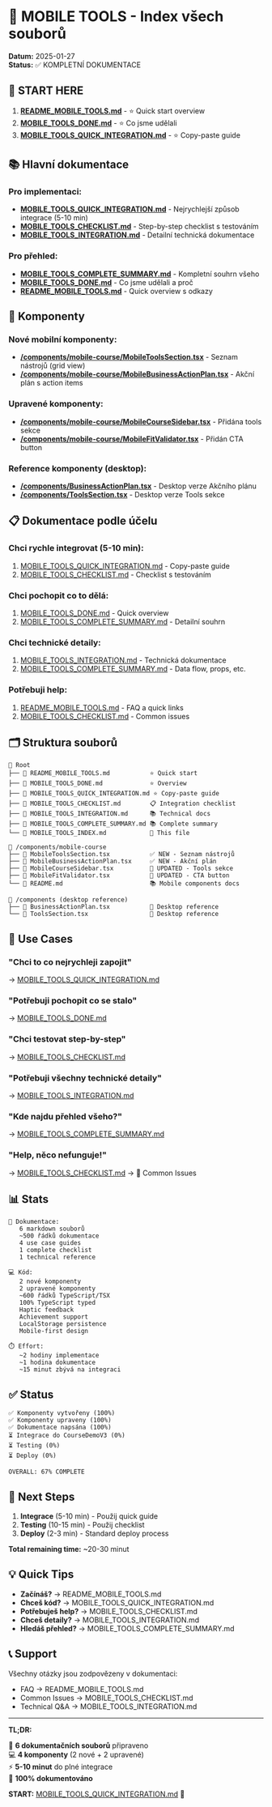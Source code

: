 # 📱 MOBILE TOOLS - Index všech souborů

**Datum:** 2025-01-27  
**Status:** ✅ KOMPLETNÍ DOKUMENTACE

## 🎯 START HERE

1. **[README_MOBILE_TOOLS.md](/README_MOBILE_TOOLS.md)** - ⭐ Quick start overview
2. **[MOBILE_TOOLS_DONE.md](/MOBILE_TOOLS_DONE.md)** - ⭐ Co jsme udělali  
3. **[MOBILE_TOOLS_QUICK_INTEGRATION.md](/MOBILE_TOOLS_QUICK_INTEGRATION.md)** - ⭐ Copy-paste guide

## 📚 Hlavní dokumentace

### Pro implementaci:
- **[MOBILE_TOOLS_QUICK_INTEGRATION.md](/MOBILE_TOOLS_QUICK_INTEGRATION.md)** - Nejrychlejší způsob integrace (5-10 min)
- **[MOBILE_TOOLS_CHECKLIST.md](/MOBILE_TOOLS_CHECKLIST.md)** - Step-by-step checklist s testováním
- **[MOBILE_TOOLS_INTEGRATION.md](/MOBILE_TOOLS_INTEGRATION.md)** - Detailní technická dokumentace

### Pro přehled:
- **[MOBILE_TOOLS_COMPLETE_SUMMARY.md](/MOBILE_TOOLS_COMPLETE_SUMMARY.md)** - Kompletní souhrn všeho
- **[MOBILE_TOOLS_DONE.md](/MOBILE_TOOLS_DONE.md)** - Co jsme udělali a proč
- **[README_MOBILE_TOOLS.md](/README_MOBILE_TOOLS.md)** - Quick overview s odkazy

## 📁 Komponenty

### Nové mobilní komponenty:
- **[/components/mobile-course/MobileToolsSection.tsx](/components/mobile-course/MobileToolsSection.tsx)** - Seznam nástrojů (grid view)
- **[/components/mobile-course/MobileBusinessActionPlan.tsx](/components/mobile-course/MobileBusinessActionPlan.tsx)** - Akční plán s action items

### Upravené komponenty:
- **[/components/mobile-course/MobileCourseSidebar.tsx](/components/mobile-course/MobileCourseSidebar.tsx)** - Přidána tools sekce
- **[/components/mobile-course/MobileFitValidator.tsx](/components/mobile-course/MobileFitValidator.tsx)** - Přidán CTA button

### Reference komponenty (desktop):
- **[/components/BusinessActionPlan.tsx](/components/BusinessActionPlan.tsx)** - Desktop verze Akčního plánu
- **[/components/ToolsSection.tsx](/components/ToolsSection.tsx)** - Desktop verze Tools sekce

## 📋 Dokumentace podle účelu

### Chci rychle integrovat (5-10 min):
1. [MOBILE_TOOLS_QUICK_INTEGRATION.md](/MOBILE_TOOLS_QUICK_INTEGRATION.md) - Copy-paste guide
2. [MOBILE_TOOLS_CHECKLIST.md](/MOBILE_TOOLS_CHECKLIST.md) - Checklist s testováním

### Chci pochopit co to dělá:
1. [MOBILE_TOOLS_DONE.md](/MOBILE_TOOLS_DONE.md) - Quick overview
2. [MOBILE_TOOLS_COMPLETE_SUMMARY.md](/MOBILE_TOOLS_COMPLETE_SUMMARY.md) - Detailní souhrn

### Chci technické detaily:
1. [MOBILE_TOOLS_INTEGRATION.md](/MOBILE_TOOLS_INTEGRATION.md) - Technická dokumentace
2. [MOBILE_TOOLS_COMPLETE_SUMMARY.md](/MOBILE_TOOLS_COMPLETE_SUMMARY.md) - Data flow, props, etc.

### Potřebuji help:
1. [README_MOBILE_TOOLS.md](/README_MOBILE_TOOLS.md) - FAQ a quick links
2. [MOBILE_TOOLS_CHECKLIST.md](/MOBILE_TOOLS_CHECKLIST.md) - Common issues

## 🗂️ Struktura souborů

```
📁 Root
├── 📄 README_MOBILE_TOOLS.md           ⭐ Quick start
├── 📄 MOBILE_TOOLS_DONE.md             ⭐ Overview
├── 📄 MOBILE_TOOLS_QUICK_INTEGRATION.md ⭐ Copy-paste guide
├── 📄 MOBILE_TOOLS_CHECKLIST.md        📋 Integration checklist
├── 📄 MOBILE_TOOLS_INTEGRATION.md      📚 Technical docs
├── 📄 MOBILE_TOOLS_COMPLETE_SUMMARY.md 📚 Complete summary
└── 📄 MOBILE_TOOLS_INDEX.md            📇 This file

📁 /components/mobile-course
├── 📄 MobileToolsSection.tsx           ✅ NEW - Seznam nástrojů
├── 📄 MobileBusinessActionPlan.tsx     ✅ NEW - Akční plán
├── 📄 MobileCourseSidebar.tsx          🔧 UPDATED - Tools sekce
├── 📄 MobileFitValidator.tsx           🔧 UPDATED - CTA button
└── 📄 README.md                        📚 Mobile components docs

📁 /components (desktop reference)
├── 📄 BusinessActionPlan.tsx           📖 Desktop reference
└── 📄 ToolsSection.tsx                 📖 Desktop reference
```

## 🎯 Use Cases

### "Chci to co nejrychleji zapojit"
→ [MOBILE_TOOLS_QUICK_INTEGRATION.md](/MOBILE_TOOLS_QUICK_INTEGRATION.md)

### "Potřebuji pochopit co se stalo"
→ [MOBILE_TOOLS_DONE.md](/MOBILE_TOOLS_DONE.md)

### "Chci testovat step-by-step"
→ [MOBILE_TOOLS_CHECKLIST.md](/MOBILE_TOOLS_CHECKLIST.md)

### "Potřebuji všechny technické detaily"
→ [MOBILE_TOOLS_INTEGRATION.md](/MOBILE_TOOLS_INTEGRATION.md)

### "Kde najdu přehled všeho?"
→ [MOBILE_TOOLS_COMPLETE_SUMMARY.md](/MOBILE_TOOLS_COMPLETE_SUMMARY.md)

### "Help, něco nefunguje!"
→ [MOBILE_TOOLS_CHECKLIST.md](/MOBILE_TOOLS_CHECKLIST.md) → 🐛 Common Issues

## 📊 Stats

```
📝 Dokumentace:
   6 markdown souborů
   ~500 řádků dokumentace
   4 use case guides
   1 complete checklist
   1 technical reference

💻 Kód:
   2 nové komponenty
   2 upravené komponenty
   ~600 řádků TypeScript/TSX
   100% TypeScript typed
   Haptic feedback
   Achievement support
   LocalStorage persistence
   Mobile-first design

⏱️ Effort:
   ~2 hodiny implementace
   ~1 hodina dokumentace
   ~15 minut zbývá na integraci
```

## ✅ Status

```
✅ Komponenty vytvořeny (100%)
✅ Komponenty upraveny (100%)
✅ Dokumentace napsána (100%)
⏳ Integrace do CourseDemoV3 (0%)
⏳ Testing (0%)
⏳ Deploy (0%)

OVERALL: 67% COMPLETE
```

## 🚀 Next Steps

1. **Integrace** (5-10 min) - Použij quick guide
2. **Testing** (10-15 min) - Použij checklist
3. **Deploy** (2-3 min) - Standard deploy process

**Total remaining time:** ~20-30 minut

## 💡 Quick Tips

- **Začínáš?** → README_MOBILE_TOOLS.md
- **Chceš kód?** → MOBILE_TOOLS_QUICK_INTEGRATION.md
- **Potřebuješ help?** → MOBILE_TOOLS_CHECKLIST.md
- **Chceš detaily?** → MOBILE_TOOLS_INTEGRATION.md
- **Hledáš přehled?** → MOBILE_TOOLS_COMPLETE_SUMMARY.md

## 📞 Support

Všechny otázky jsou zodpovězeny v dokumentaci:
- FAQ → README_MOBILE_TOOLS.md
- Common Issues → MOBILE_TOOLS_CHECKLIST.md
- Technical Q&A → MOBILE_TOOLS_INTEGRATION.md

---

**TL;DR:**

📄 **6 dokumentačních souborů** připraveno  
💻 **4 komponenty** (2 nové + 2 upravené)  
⚡ **5-10 minut** do plné integrace  
🎯 **100% dokumentováno**

**START:** [MOBILE_TOOLS_QUICK_INTEGRATION.md](/MOBILE_TOOLS_QUICK_INTEGRATION.md) 🚀
